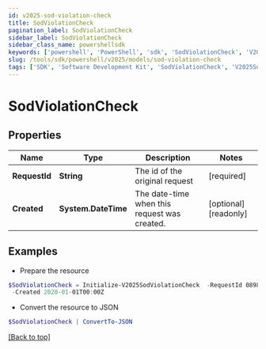 ```yaml
---
id: v2025-sod-violation-check
title: SodViolationCheck
pagination_label: SodViolationCheck
sidebar_label: SodViolationCheck
sidebar_class_name: powershellsdk
keywords: ['powershell', 'PowerShell', 'sdk', 'SodViolationCheck', 'V2025SodViolationCheck'] 
slug: /tools/sdk/powershell/v2025/models/sod-violation-check
tags: ['SDK', 'Software Development Kit', 'SodViolationCheck', 'V2025SodViolationCheck']
---
```



# SodViolationCheck

## Properties

Name | Type | Description | Notes
------------ | ------------- | ------------- | -------------
**RequestId** | **String** | The id of the original request | [required]
**Created** | **System.DateTime** | The date-time when this request was created. | [optional] [readonly] 

## Examples

- Prepare the resource
```powershell
$SodViolationCheck = Initialize-V2025SodViolationCheck  -RequestId 089899f13a8f4da7824996191587bab9 `
 -Created 2020-01-01T00:00Z
```

- Convert the resource to JSON
```powershell
$SodViolationCheck | ConvertTo-JSON
```


[[Back to top]](#) 

